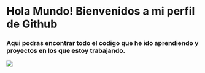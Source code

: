 # Hola Mundo! Bienvenidos a mi perfil de Github


### Aqui podras encontrar todo el codigo que he ido aprendiendo y proyectos en los que estoy trabajando.

![](https://lh3.googleusercontent.com/-c8uMZmwGGXU/YHnn_zC6W4I/AAAAAAAAAII/TZ6NPiU52kQIBAwBE9X9yqGmzTXktMVDQCLcBGAsYHQ/w945-h600-p-k-no-nu/image.png)
